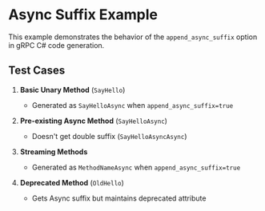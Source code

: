 # Async Suffix Example

This example demonstrates the behavior of the `append_async_suffix` option in gRPC C# code generation.

## Test Cases

1. **Basic Unary Method** (`SayHello`)
   - Generated as `SayHelloAsync` when `append_async_suffix=true`

2. **Pre-existing Async Method** (`SayHelloAsync`)
   - Doesn't get double suffix (`SayHelloAsyncAsync`)

3. **Streaming Methods**
   - Generated as `MethodNameAsync` when `append_async_suffix=true`

4. **Deprecated Method** (`OldHello`)
   - Gets Async suffix but maintains deprecated attribute
